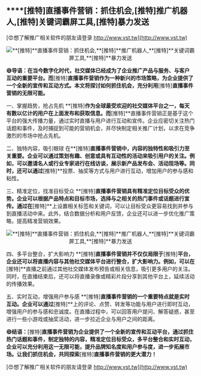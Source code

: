 ## ****[推特]**直播事件营销：抓住机会,**[推特]**推广机器人,**[推特]**关键词霸屏工具,**[推特]**暴力发送**

[😍想了解推广相关软件的朋友请登录 http://www.vst.tw](http://www.vst.tw)

 <center><img src="https://vst.tw/MP4/tuiguang/png/1.png" alt="**[推特]**直播事件营销：抓住机会,**[推特]**推广机器人,**[推特]**关键词霸屏工具,**[推特]**暴力发送"></center>

**😄导语：在当今数字化时代，社交媒体已经成为了企业推广产品与服务、与客户互动的重要平台。而**[推特]**直播事件营销作为一种新兴的市场策略，为企业提供了一个全新的宣传和互动方式。本文将探讨如何抓住机会，充分利用**[推特]**直播事件营销的无限可能。**

一、掌握趋势，抢占先机
**[推特]**作为全球最受欢迎的社交媒体平台之一，每天有数以亿计的用户在上面发布和获取信息。而**[推特]**直播事件营销正是基于这个平台的强大传播力量，通过实时直播与用户进行互动和宣传。企业应密切关注热门话题和事件，及时捕捉到可能的营销机会，并尽快制定相关推广计划，以求在竞争激烈的市场中抢占先机。

二、独特内容，吸引眼球
在**[推特]**直播事件营销中，内容的独特性和吸引力至关重要。企业可以通过策划有趣、创意或具有互动性的活动来吸引用户的关注。例如，可以邀请名人或行业专家进行在线访谈，展示新产品发布会、活动现场等。同时，还可以通过**[推特]**投票、抽奖等方式与用户进行互动，增加用户的参与感和粘性。

三、精准定位，找准目标受众
**[推特]**直播事件营销具有精准定位目标受众的优势。企业可以根据产品特点和目标市场，选择与之相关的热门事件或话题进行宣传。通过在**[推特]**上设置相关标签和关键词，可以让目标受众更容易找到并参与到直播活动中来。此外，结合数据分析和用户反馈，企业还可以进一步优化推广策略，提高精准营销效果。

 <center><img src="https://vst.tw/MP4/tuiguang/png/5.png" alt="**[推特]**直播事件营销：抓住机会,**[推特]**推广机器人,**[推特]**关键词霸屏工具,**[推特]**暴力发送"></center>

四、多平台整合，扩大影响力
**[推特]**直播事件营销并不仅仅局限于**[推特]**平台，企业还可以将直播内容与其他社交媒体平台进行整合，扩大影响力。例如，可以在**[推特]**直播之前通过其他社交媒体发布预告或相关信息，吸引更多用户的关注。同时，在直播结束后，还可以将直播录像或精彩片段分享到其他平台上，延续活动的传播效果。

五、实时互动，增强用户参与感
**[推特]**直播事件营销的一个重要特点就是实时互动。企业可以通过**[推特]**上的评论、点赞、转发等功能与用户进行即时互动，增强用户的参与感和忠诚度。在直播过程中，可以回答用户提问、解答疑惑，甚至进行一些小游戏或抽奖活动，进一步拉近企业与用户之间的距离。

**😄结语：**[推特]**直播事件营销为企业提供了一个全新的宣传和互动平台，通过抓住热门话题和事件，制定独特的内容，精准定位目标受众，多平台整合和实时互动，企业可以充分利用这一无限可能，提升品牌知名度和用户参与度，进一步拓展市场。让我们抓住机会，共同探索**[推特]**直播事件营销的更大潜力！**

[😍想了解推广相关软件的朋友请登录 http://www.vst.tw](http://www.vst.tw)



